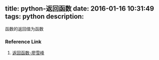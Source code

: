 title: python-返回函数
date: 2016-01-16 10:31:49
tags: python
description:
---

函数的返回值为函数

### Reference Link 
1. [返回函数-廖雪峰](http://www.liaoxuefeng.com/wiki/0014316089557264a6b348958f449949df42a6d3a2e542c000/001431835236741e42daf5af6514f1a8917b8aaadff31bf000)

